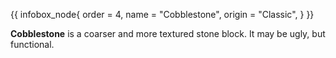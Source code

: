 {{ infobox_node{
	order = 4,
	name = "Cobblestone",
	origin = "Classic",
} }}

**Cobblestone** is a coarser and more textured stone block. It may be ugly, but functional.
